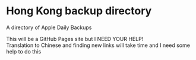 # Hong Kong backup directory
A directory of Apple Daily Backups

This will be a GitHub Pages site but I NEED YOUR HELP! <br>
Translation to Chinese and finding new links will take time and I need some help to do this
